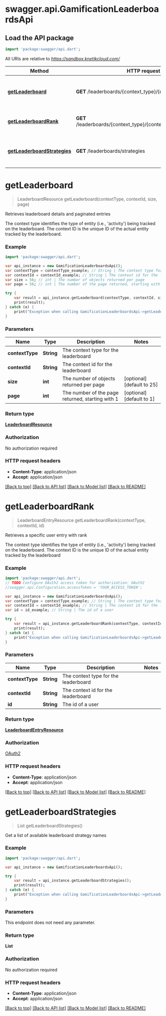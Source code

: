 # swagger.api.GamificationLeaderboardsApi

## Load the API package
```dart
import 'package:swagger/api.dart';
```

All URIs are relative to *https://sandbox.knetikcloud.com/*

Method | HTTP request | Description
------------- | ------------- | -------------
[**getLeaderboard**](GamificationLeaderboardsApi.md#getLeaderboard) | **GET** /leaderboards/{context_type}/{context_id} | Retrieves leaderboard details and paginated entries
[**getLeaderboardRank**](GamificationLeaderboardsApi.md#getLeaderboardRank) | **GET** /leaderboards/{context_type}/{context_id}/users/{id}/rank | Retrieves a specific user entry with rank
[**getLeaderboardStrategies**](GamificationLeaderboardsApi.md#getLeaderboardStrategies) | **GET** /leaderboards/strategies | Get a list of available leaderboard strategy names


# **getLeaderboard**
> LeaderboardResource getLeaderboard(contextType, contextId, size, page)

Retrieves leaderboard details and paginated entries

The context type identifies the type of entity (i.e., 'activity') being tracked on the leaderboard. The context ID is the unique ID of the actual entity tracked by the leaderboard.

### Example 
```dart
import 'package:swagger/api.dart';

var api_instance = new GamificationLeaderboardsApi();
var contextType = contextType_example; // String | The context type for the leaderboard
var contextId = contextId_example; // String | The context id for the leaderboard
var size = 56; // int | The number of objects returned per page
var page = 56; // int | The number of the page returned, starting with 1

try { 
    var result = api_instance.getLeaderboard(contextType, contextId, size, page);
    print(result);
} catch (e) {
    print("Exception when calling GamificationLeaderboardsApi->getLeaderboard: $e\n");
}
```

### Parameters

Name | Type | Description  | Notes
------------- | ------------- | ------------- | -------------
 **contextType** | **String**| The context type for the leaderboard | 
 **contextId** | **String**| The context id for the leaderboard | 
 **size** | **int**| The number of objects returned per page | [optional] [default to 25]
 **page** | **int**| The number of the page returned, starting with 1 | [optional] [default to 1]

### Return type

[**LeaderboardResource**](LeaderboardResource.md)

### Authorization

No authorization required

### HTTP request headers

 - **Content-Type**: application/json
 - **Accept**: application/json

[[Back to top]](#) [[Back to API list]](../README.md#documentation-for-api-endpoints) [[Back to Model list]](../README.md#documentation-for-models) [[Back to README]](../README.md)

# **getLeaderboardRank**
> LeaderboardEntryResource getLeaderboardRank(contextType, contextId, id)

Retrieves a specific user entry with rank

The context type identifies the type of entity (i.e., 'activity') being tracked on the leaderboard. The context ID is the unique ID of the actual entity tracked by the leaderboard

### Example 
```dart
import 'package:swagger/api.dart';
// TODO Configure OAuth2 access token for authorization: OAuth2
//swagger.api.Configuration.accessToken = 'YOUR_ACCESS_TOKEN';

var api_instance = new GamificationLeaderboardsApi();
var contextType = contextType_example; // String | The context type for the leaderboard
var contextId = contextId_example; // String | The context id for the leaderboard
var id = id_example; // String | The id of a user

try { 
    var result = api_instance.getLeaderboardRank(contextType, contextId, id);
    print(result);
} catch (e) {
    print("Exception when calling GamificationLeaderboardsApi->getLeaderboardRank: $e\n");
}
```

### Parameters

Name | Type | Description  | Notes
------------- | ------------- | ------------- | -------------
 **contextType** | **String**| The context type for the leaderboard | 
 **contextId** | **String**| The context id for the leaderboard | 
 **id** | **String**| The id of a user | 

### Return type

[**LeaderboardEntryResource**](LeaderboardEntryResource.md)

### Authorization

[OAuth2](../README.md#OAuth2)

### HTTP request headers

 - **Content-Type**: application/json
 - **Accept**: application/json

[[Back to top]](#) [[Back to API list]](../README.md#documentation-for-api-endpoints) [[Back to Model list]](../README.md#documentation-for-models) [[Back to README]](../README.md)

# **getLeaderboardStrategies**
> List<String> getLeaderboardStrategies()

Get a list of available leaderboard strategy names

### Example 
```dart
import 'package:swagger/api.dart';

var api_instance = new GamificationLeaderboardsApi();

try { 
    var result = api_instance.getLeaderboardStrategies();
    print(result);
} catch (e) {
    print("Exception when calling GamificationLeaderboardsApi->getLeaderboardStrategies: $e\n");
}
```

### Parameters
This endpoint does not need any parameter.

### Return type

**List<String>**

### Authorization

No authorization required

### HTTP request headers

 - **Content-Type**: application/json
 - **Accept**: application/json

[[Back to top]](#) [[Back to API list]](../README.md#documentation-for-api-endpoints) [[Back to Model list]](../README.md#documentation-for-models) [[Back to README]](../README.md)

